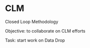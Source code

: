 # CLM
Closed Loop Methodology

Objective: to collaborate on CLM efforts

Task: start work on Data Drop
